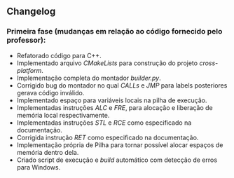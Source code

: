 ## Changelog
### Primeira fase (mudanças em relação ao código fornecido pelo professor):
* Refatorado código para C++.
* Implementado arquivo _CMakeLists_ para construção do projeto _cross-platform_.
* Implementação completa do montador _builder.py_.
* Corrigido bug do montador no qual _CALLs_ e _JMP_ para labels posteriores gerava código inválido.
* Implementado espaço para variáveis locais na pilha de execução.
* Implementadas instruções _ALC_ e _FRE_, para alocação e liberação de memória local respectivamente.
* Implementadas instruções _STL_ e _RCE_ como especificado na documentação.
* Corrigida instrução _RET_ como especificado na documentação.
* Implementação própria de Pilha para tornar possível alocar espaços de memória dentro dela.
* Criado script de execução e _build_ automático com detecção de erros para Windows.